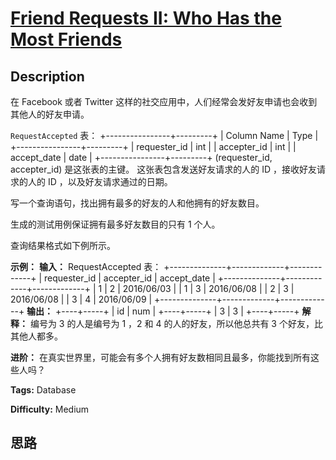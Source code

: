 # [Friend Requests II: Who Has the Most Friends][title]

## Description

在 Facebook 或者 Twitter 这样的社交应用中，人们经常会发好友申请也会收到其他人的好友申请。

`RequestAccepted` 表：
            +----------------+---------+    | Column Name    | Type    |    +----------------+---------+    | requester_id   | int     |    | accepter_id    | int     |    | accept_date    | date    |    +----------------+---------+    (requester_id, accepter_id) 是这张表的主键。    这张表包含发送好友请求的人的 ID ，接收好友请求的人的 ID ，以及好友请求通过的日期。    



写一个查询语句，找出拥有最多的好友的人和他拥有的好友数目。

生成的测试用例保证拥有最多好友数目的只有 1 个人。

查询结果格式如下例所示。



**示例：**
            **输入：**    RequestAccepted 表：    +--------------+-------------+-------------+    | requester_id | accepter_id | accept_date |    +--------------+-------------+-------------+    | 1            | 2           | 2016/06/03  |    | 1            | 3           | 2016/06/08  |    | 2            | 3           | 2016/06/08  |    | 3            | 4           | 2016/06/09  |    +--------------+-------------+-------------+    **输出：**    +----+-----+    | id | num |    +----+-----+    | 3  | 3   |    +----+-----+    **解释：**    编号为 3 的人是编号为 1 ，2 和 4 的人的好友，所以他总共有 3 个好友，比其他人都多。



**进阶：** 在真实世界里，可能会有多个人拥有好友数相同且最多，你能找到所有这些人吗？


**Tags:** Database

**Difficulty:** Medium

## 思路

[title]: https://leetcode-cn.com/problems/friend-requests-ii-who-has-the-most-friends
